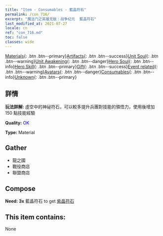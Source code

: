 ```yaml
---
title: "Item - Consumables - 藍晶符石"
permalink: /con_716/
excerpt: "魔法门之英雄无敌：战争纪元  藍晶符石"
last_modified_at: 2021-07-27
locale: cn
ref: "con_716.md"
toc: false
classes: wide
---
```

 [Materials](/ItemsCN/){: .btn .btn--primary}[Artifacts](/ItemsCN/Artifacts/){: .btn .btn--success}[Unit Soul](/ItemsCN/UnitSoul/){: .btn .btn--warning}[Unit Awakening](/ItemsCN/UnitAwakening/){: .btn .btn--danger}[Hero Soul](/ItemsCN/HeroSoul/){: .btn .btn--info}[Hero Skill](/ItemsCN/HeroSkill/){: .btn .btn--primary}[Gift](/ItemsCN/Gift/){: .btn .btn--success}[Event related](/ItemsCN/Events/){: .btn .btn--warning}[Avatars](/ItemsCN/Avatars/){: .btn .btn--danger}[Consumables](/ItemsCN/Consumables/){: .btn .btn--info}[Unknown](/ItemsCN/Unknown/){: .btn .btn--primary}

## 詳情
 **玩法詳解:** 虛空中的神祕符石，可以較多提升兵團對技能的領悟力，使用後增加 150 點技能經驗

 **Quality:** <span style="color: #0000CD">OK</span>

 **Type:** Material

## Gather

*    龍之國 
*    戰役商店 
*    聯盟商店 

## Compose

 **Need: 3x** 藍晶符石 to get [紫晶符石](/cn/Items/con_720/)

## This item contains:

  None

